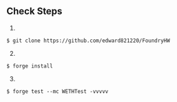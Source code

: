 ## Check Steps

1.

```shell
$ git clone https://github.com/edward821220/FoundryHW
```

2.

```shell
$ forge install
```

3.

```shell
$ forge test --mc WETHTest -vvvvv
```
